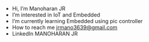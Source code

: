 - Hi, I’m Manoharan JR
- I’m interested in IoT and Embedded 
- I’m currently learning Embedded using pic controller 
- How to reach me jrmano3639@gmail.com
- LinkedIn MANOHARAN JR

